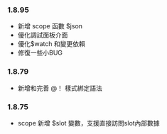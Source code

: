 ### 1.8.95
- 新增 scope 函數 $json
- 優化調試面板介面
- 優化$watch 和變更依賴
- 修復一些小BUG

### 1.8.79
- 新增和完善 @！ 樣式綁定語法

### 1.8.75 
- scope 新增 $slot 變數，支援直接訪問slot內部數據 
